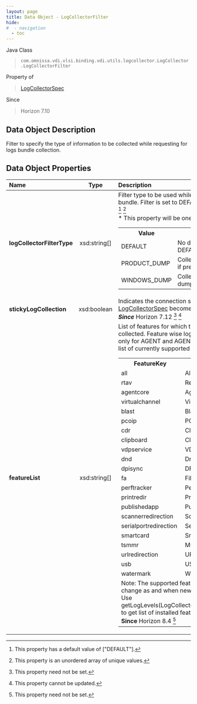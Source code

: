 ```yaml
---
layout: page
title: Data Object - LogCollectorFilter
hide:
#  - navigation
  - toc
---
```






Java Class
> `com.omnissa.vdi.vlsi.binding.vdi.utils.logcollector.LogCollector.LogCollectorFilter`

Property of
> [LogCollectorSpec](vdi.utils.logcollector.LogCollector.LogCollectorSpec.md#field_detail)

Since
> Horizon 7.10


## Data Object Description

Filter to specify the type of information to be collected while requesting for logs bundle collection.

## Data Object Properties

 Name | Type | Description
:---|:---:|:---
**logCollectorFilterType**|  xsd:string[]|  Filter type to be used while collecting the logs bundle. Filter is set to DEFAULT if none specified. [^157] [^14] <br>* This property will be one of:<br><table><tr><th>Value</th><th>Description</th></tr><tr><td>DEFAULT</td><td>No dumps included with DEFAULT filter.</td></tr><tr><td>PRODUCT_DUMP</td><td>Collect the product dumps, if present.</td></tr><tr><td>WINDOWS_DUMP</td><td>Collects the windows dumps, if present.</td></tr></table>
**stickyLogCollection**|  xsd:boolean|  Indicates the connection server processing the [LogCollectorSpec](vdi.utils.logcollector.LogCollector.LogCollectorSpec.md) becomes the download owner.  **_Since_** Horizon 7.12 [^1] [^2]
**featureList**|  xsd:string[]|  List of features for which the logs need to be collected. Feature wise log collection is supported only for AGENT and AGENT_RDS. Following is the list of currently supported features.<br><table><tr><th>FeatureKey</th><th>Description</th></tr><tr><td>all</td><td>All Features</td></tr><tr><td>rtav</td><td>Real Time Audio Video</td></tr><tr><td>agentcore</td><td>Agent Core features</td></tr><tr><td>virtualchannel</td><td>Virtual Channel</td></tr><tr><td>blast</td><td>Blast</td></tr><tr><td>pcoip</td><td>PCOIP</td></tr><tr><td>cdr</td><td>Client Drive Redirection</td></tr><tr><td>clipboard</td><td>Clipboard Redirection</td></tr><tr><td>vdpservice</td><td>VDP Service</td></tr><tr><td>dnd</td><td>Drag and Drop</td></tr><tr><td>dpisync</td><td>DPI Synchronization</td></tr><tr><td>fa</td><td>File Type Association</td></tr><tr><td>perftracker</td><td>Performance Tracker</td></tr><tr><td>printredir</td><td>Printer Redirection</td></tr><tr><td>publishedapp</td><td>Published Applications</td></tr><tr><td>scannerredirection</td><td>Scanner Redirection</td></tr><tr><td>serialportredirection</td><td>Serial Port Redirection</td></tr><tr><td>smartcard</td><td>Smart Card Redirection</td></tr><tr><td>tsmmr</td><td>Multimedia Redirection</td></tr><tr><td>urlredirection</td><td>URL Content Redirection</td></tr><tr><td>usb</td><td>USB Redirection</td></tr><tr><td>watermark</td><td>Watermark</td></tr><tr><td colspan="2">Note: The supported feature list is subject to change as and when new features get added. Use getLogLevels(LogCollectorComponentIdentifier) to get list of installed features and its log levels. <strong>Since</strong> Horizon 8.4 [^1]</td></tr></table>
 


 


[^1]: This property need not be set.
[^2]: This property cannot be updated.
[^14]: This property is an unordered array of unique values.
[^157]: This property has a default value of ["DEFAULT"].